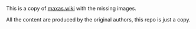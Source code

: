 This is a copy of [maxas.wiki](https://github.com/NervanaSystems/maxas/wiki/SGEMM) with the missing images.

All the content are produced by the original authors, this repo is just a copy.
